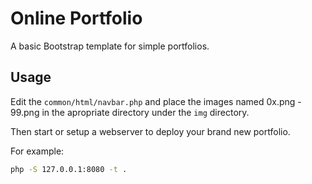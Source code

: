 # Online Portfolio

A basic Bootstrap template for simple portfolios.

## Usage

Edit the ```common/html/navbar.php``` and place the images named 0x.png - 99.png in the apropriate directory under the ```img``` directory.

Then start or setup a webserver to deploy your brand new portfolio.

For example:

```bash
php -S 127.0.0.1:8080 -t .
```